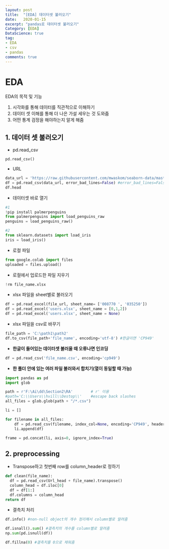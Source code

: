 ```yaml
---
layout: post
title:  "[EDA] 데이터셋 불러오기"
date:   2020-01-15
excerpt: "pandas로 데이터셋 불러오기"
Category: [EDA]
DataScience: true
tag:
- EDA
- csv
- pandas
comments: true
---
```


# EDA 

EDA의 목적 및 기능

1. 시각화를 통해 데이터를 직관적으로 이해하기
2. 데이터 셋 이해를 통해 더 나은 가설 세우는 것 도와줌
3. 어떤 통계 검정을 해야하는지 알게 해줌



## 1. 데이터 셋 불러오기

* pd.read_csv
```python
pd.read_csv()
```
*  URL

```python
data_url = 'https://raw.githubusercontent.com/mwaskom/seaborn-data/master/car_crashes.csv'
df = pd.read_csv(data_url, error_bad_lines=False) #error_bad_lines=False: 오류나는 데이터는 불러오지 않음
df.head
```

* 데이터셋 바로 열기

```python
#1
!pip install palmerpenguins
from palmerpenguins import load_penguins_raw 
penguins = load_penguins_raw()

#2
from sklearn.datasets import load_iris
iris = load_iris()
```

* 로컬 파일

```python
from google.colab import files
uploaded = files.upload()
```
* 로컬에서 업로드한 파일 지우기     
```python
!rm file_name.xlsx 
```

* xlsx 파일을 sheet별로 불러오기
```python
df = pd.read_excel(file_url, sheet_name= ['008770 ', '035250'])
df = pd.read_excel('users.xlsx', sheet_name = [0,1,2])
df = pd.read_excel('users.xlsx', sheet_name = None)      
```
* xlsx 파일을 csv로 바꾸기
```python
file_path = 'C:\path1\path2'
df.to_csv(file_path+'file_name', encoding='utf-8') #한글이면 'CP949'
```

* **한글이 들어있는 데이터셋 불러올 때 오류나면 인코딩**

```python
df = pd.read_csv('file_name.csv', encoding='cp949') 
```

* **한 폴더 안에 있는 여러 파일 불러와서 합치기(열이 동일할 때 가능)**

```python
import pandas as pd
import glob

path = r'F:\Ai\dd\Section2\RA'        # r' 이용
#path='C:\\Users\\hvill\\Destop\\'    #escape back slashes
all_files = glob.glob(path + "/*.csv")

li = []

for filename in all_files:
    df = pd.read_csv(filename, index_col=None, encoding='CP949', header=0)
    li.append(df)

frame = pd.concat(li, axis=0, ignore_index=True)
```



## 2. preprocessing

* Transpose하고 첫번째 row를 column_header로 정하기
```python
def clean(file_name):
  df = pd.read_csv(Url_head + file_name).transpose()                           #.transpose() 대신 .T 써도 됨
  column_head = df.iloc[0]
  df = df[1:]
  df.columns = column_head
return df                                                                    #마지막 row만 return하고 싶으면 df[-1:]
```

* 결측치 처리

```python
df.info() #non-null object의 개수 정리해서 column별로 알려줌

df.isnall().sum() #결측치의 개수를 column별로 알려줌
np.sum(pd.isnull(df))

df.fillna(0) #결측치를 0으로 채워줌
```

